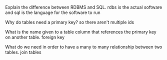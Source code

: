 Explain the difference between RDBMS and SQL.
    rdbs is the actual software and sql is the language for the software to run

Why do tables need a primary key?
    so there aren't multiple ids

What is the name given to a table column that references the primary key on another table.
    foreign key

What do we need in order to have a many to many relationship between two tables.
    join tables